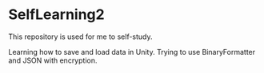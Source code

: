 # SelfLearning2
This repository is used for me to self-study.

Learning how to save and load data in Unity. Trying to use BinaryFormatter and JSON with encryption.
